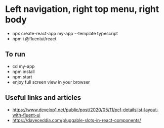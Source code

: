 # Left navigation, right top menu, right body

- npx create-react-app my-app --template typescript
- npm i @fluentui/react 

## To run
- cd my-app
- npm install
- npm start
- enjoy full screen view in your browser

## Useful links and articles
- https://www.develop1.net/public/post/2020/05/11/pcf-detailslist-layout-with-fluent-ui
- https://daveceddia.com/pluggable-slots-in-react-components/